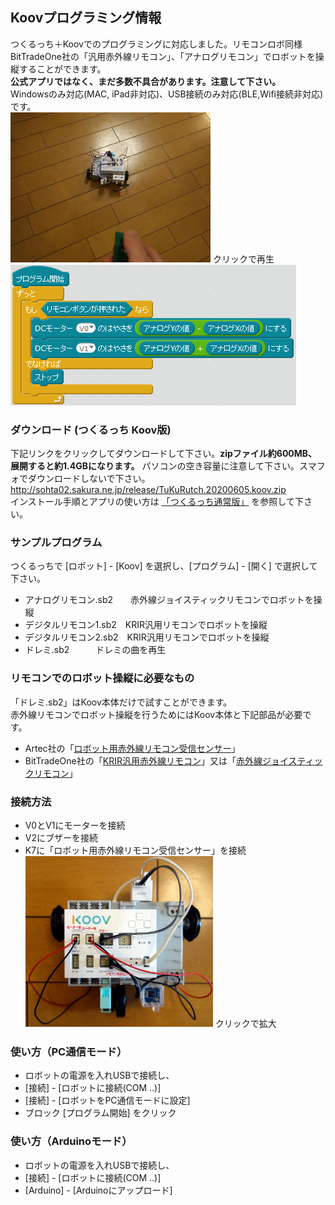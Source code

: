 ## Koovプログラミング情報

つくるっち＋Koovでのプログラミングに対応しました。リモコンロボ同様 BitTradeOne社の「汎用赤外線リモコン」、「アナログリモコン」でロボットを操縦することができます。  
**公式アプリではなく、まだ多数不具合があります。注意して下さい。**  
Windowsのみ対応(MAC, iPad非対応)、USB接続のみ対応(BLE,Wifi接続非対応)です。  
<a href="http://sohta02.web.fc2.com/images/MAQ04939_.mp4"><img src="images/MAQ04939_.png" width="320" height="240" border="0" /></a> クリックで再生  
![image7](images/image7.png)

### ダウンロード (つくるっち Koov版)

下記リンクをクリックしてダウンロードして下さい。**zipファイル約600MB、展開すると約1.4GBになります。** パソコンの空き容量に注意して下さい。スマフォでダウンロードしないで下さい。
http://sohta02.sakura.ne.jp/release/TuKuRutch.20200605.koov.zip  
インストール手順とアプリの使い方は [「つくるっち通常版」](http://sohta02.web.fc2.com/familyday_app.html#download) を参照して下さい。

### サンプルプログラム
つくるっちで [ロボット] - [Koov] を選択し、[プログラム] - [開く] で選択して下さい。
- アナログリモコン.sb2　　赤外線ジョイスティックリモコンでロボットを操縦
- デジタルリモコン1.sb2　KRIR汎用リモコンでロボットを操縦
- デジタルリモコン2.sb2　KRIR汎用リモコンでロボットを操縦
- ドレミ.sb2　　　ドレミの曲を再生

### リモコンでのロボット操縦に必要なもの
「ドレミ.sb2」はKoov本体だけで試すことができます。  
赤外線リモコンでロボット操縦を行うためにはKoov本体と下記部品が必要です。  
- Artec社の「[ロボット用赤外線リモコン受信センサー](https://www.amazon.co.jp/dp/B00VFZ0NX8)」
- BitTradeOne社の「[KRIR汎用赤外線リモコン](https://btoshop.jp/2018/10/12/4562469772134/)」又は「[赤外線ジョイスティックリモコン](https://btoshop.jp/2020/03/16/adkrjs/)」

### 接続方法
- V0とV1にモーターを接続
- V2にブザーを接続
- K7に「ロボット用赤外線リモコン受信センサー」を接続  
<img src="images/DSC04941_.jpg" width="300" height="273" border="0" /> クリックで拡大

### 使い方（PC通信モード）
- ロボットの電源を入れUSBで接続し、
- [接続] - [ロボットに接続(COM ..)]
- [接続] - [ロボットをPC通信モードに設定]
- ブロック [プログラム開始] をクリック

### 使い方（Arduinoモード）
- ロボットの電源を入れUSBで接続し、
- [接続] - [ロボットに接続(COM ..)]
- [Arduino] - [Arduinoにアップロード]
